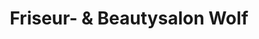 ---
title: "Friseur- & Beautysalon Wolf"
url: /bovenden/friseur-und-beautysalon-wolf/
shop: Friseur
---
